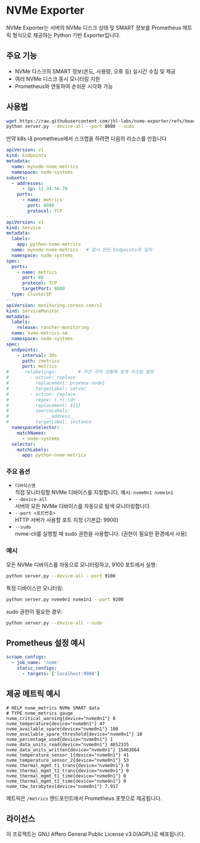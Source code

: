# NVMe Exporter

NVMe Exporter는 서버의 NVMe 디스크 상태 및 SMART 정보를 Prometheus 메트릭 형식으로 제공하는 Python 기반 Exporter입니다.

## 주요 기능

- NVMe 디스크의 SMART 정보(온도, 사용량, 오류 등) 실시간 수집 및 제공
- 여러 NVMe 디스크 동시 모니터링 지원
- Prometheus와 연동하여 손쉬운 시각화 가능

## 사용법

```bash
wget https://raw.githubusercontent.com/jhl-labs/nvme-exporter/refs/heads/main/server.py
python server.py --device-all --port 8080 --sudo
```

만약 k8s 내 prometheus에서 스크랩을 하려면 다음의 리소스를 만듭니다
```yaml
apiVersion: v1
kind: Endpoints
metadata:
  name: mynode-nvme-metrics
  namespace: node-systems
subsets:
  - addresses:
      - ip: 12.34.56.78
    ports:
      - name: metrics
        port: 8080
        protocol: TCP
---
apiVersion: v1
kind: Service
metadata:
  labels:
    app: python-nvme-metrics
  name: mynode-nvme-metrics   # 앞서 만든 Endpoints와 일치
  namespace: node-systems
spec:
  ports:
    - name: metrics
      port: 80
      protocol: TCP
      targetPort: 8080
  type: ClusterIP
---
apiVersion: monitoring.coreos.com/v1
kind: ServiceMonitor
metadata:
  labels:
    release: rancher-monitoring
  name: nvme-metrics-sm
  namespace: node-systems
spec:
  endpoints:
    - interval: 30s
      path: /metrics
      port: metrics
#      relabelings:        # 이건 각자 상황에 맞게 커스텀 필요
#        - action: replace
#          replacement: proxmox-node1
#          targetLabel: server
#        - action: replace
#          regex: (.+):\d+
#          replacement: ${1}
#          sourceLabels:
#            - __address__
#          targetLabel: instance
  namespaceSelector:
    matchNames:
      - node-systems
  selector:
    matchLabels:
      app: python-nvme-metrics


```

### 주요 옵션

- `디바이스명`  
  직접 모니터링할 NVMe 디바이스를 지정합니다. 예시: `nvme0n1 nvme1n1`
- `--device-all`  
  서버의 모든 NVMe 디바이스를 자동으로 탐색·모니터링합니다.
- `--port <포트번호>`  
  HTTP 서버가 사용할 포트 지정 (기본값: 9900)
- `--sudo`  
  nvme-cli를 실행할 때 sudo 권한을 사용합니다. (권한이 필요한 환경에서 사용)

### 예시

모든 NVMe 디바이스를 자동으로 모니터링하고, 9100 포트에서 실행:
```bash
python server.py --device-all --port 9100
```

특정 디바이스만 모니터링:
```bash
python server.py nvme0n1 nvme1n1 --port 9200
```

sudo 권한이 필요한 경우:
```bash
python server.py --device-all --sudo
```

## Prometheus 설정 예시

```yaml
scrape_configs:
  - job_name: 'nvme'
    static_configs:
      - targets: ['localhost:9900']
```

## 제공 메트릭 예시
```
# HELP nvme_metrics NVMe SMART data
# TYPE nvme_metrics gauge
nvme_critical_warning{device="nvme0n1"} 0
nvme_temperature{device="nvme0n1"} 47
nvme_available_spare{device="nvme0n1"} 100
nvme_available_spare_threshold{device="nvme0n1"} 10
nvme_percentage_used{device="nvme0n1"} 1
nvme_data_units_read{device="nvme0n1"} 4652335
nvme_data_units_written{device="nvme0n1"} 15463664
nvme_temperature_sensor_1{device="nvme0n1"} 41
nvme_temperature_sensor_2{device="nvme0n1"} 53
nvme_thermal_mgmt_t1_trans{device="nvme0n1"} 0
nvme_thermal_mgmt_t2_trans{device="nvme0n1"} 0
nvme_thermal_mgmt_t1_time{device="nvme0n1"} 0
nvme_thermal_mgmt_t2_time{device="nvme0n1"} 0
nvme_tbw_terabytes{device="nvme0n1"} 7.917
```

메트릭은 `/metrics` 엔드포인트에서 Prometheus 포맷으로 제공됩니다.

## 라이선스

이 프로젝트는 GNU Affero General Public License v3.0(AGPL)로 배포됩니다.


